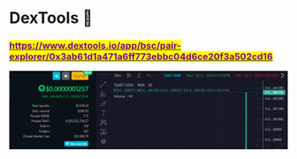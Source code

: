 # DexTools 🚀

### <mark style="color:purple;"></mark>[<mark style="color:purple;">https://www.dextools.io/app/bsc/pair-explorer/0x3ab61d1a471a6ff773ebbc04d6ce20f3a502cd16</mark>](https://www.dextools.io/app/bsc/pair-explorer/0x3ab61d1a471a6ff773ebbc04d6ce20f3a502cd16)<mark style="color:purple;"></mark>

![](<../.gitbook/assets/lejupielāde (3).png>)

